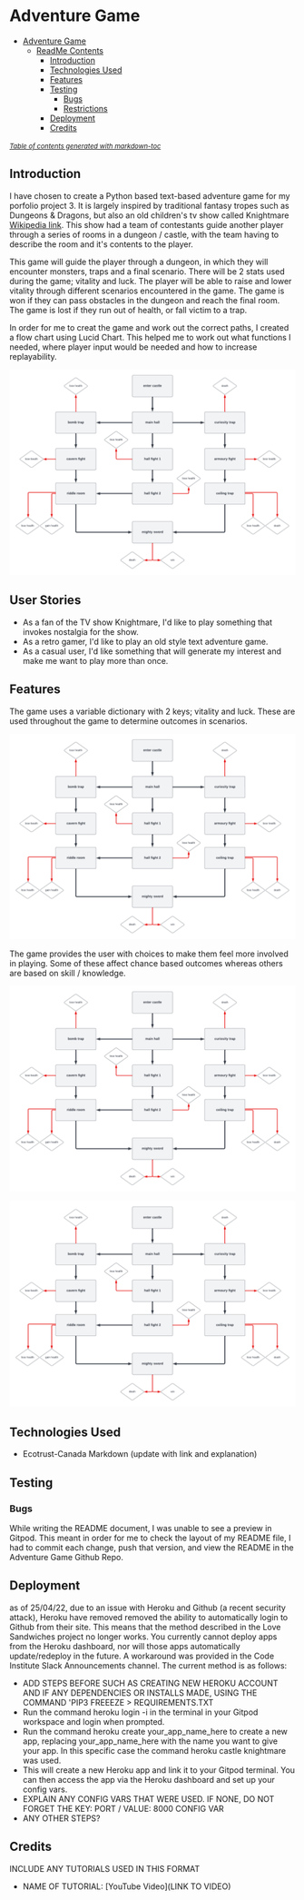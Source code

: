 # Adventure Game

- [Adventure Game](#adventure-game)
  * [ReadMe Contents](#readme-contents)
    + [Introduction](#introduction)
    + [Technologies Used](#technologies-used)
    + [Features](#features)
    + [Testing](#testing)
      - [Bugs](#bugs) 
      - [Restrictions](#restrictions)    
    + [Deployment](#deployment)
    + [Credits](#credits)

<small><i><a href='http://ecotrust-canada.github.io/markdown-toc/'>Table of contents generated with markdown-toc</a></i></small>

## Introduction

I have chosen to create a Python based text-based adventure game for my porfolio project 3. It is largely inspired by traditional fantasy tropes such as Dungeons & Dragons, but also an old children's tv show called Knightmare [Wikipedia link](https://en.wikipedia.org/wiki/Knightmare). This show had a team of contestants guide another player through a series of rooms in a dungeon / castle, with the team having to describe the room and it's contents to the player. 

This game will guide the player through a dungeon, in which they will encounter monsters, traps and a final scenario. There will be 2 stats used during the game; vitality and luck. The player will be able to raise and lower vitality through different scenarios encountered in the game. The game is won if they can pass obstacles in the dungeon and reach the final room. The game is lost if they run out of health, or fall victim to a trap.

In order for me to creat the game and work out the correct paths, I created a flow chart using Lucid Chart. This helped me to work out what functions I needed, where player input would be needed and how to increase replayability.

![flow chart](/assets/images/castle_knightmare_flowchart.png "Lucid Chart flow chart")

## User Stories

* As a fan of the TV show Knightmare, I'd like to play something that invokes nostalgia for the show.
* As a retro gamer, I'd like to play an old style text adventure game.
* As a casual user, I'd like something that will generate my interest and make me want to play more than once.

## Features

The game uses a variable dictionary with 2 keys; vitality and luck. These are used throughout the game to determine outcomes in scenarios.

![dictionary](/assets/images/castle_knightmare_flowchart.png "PLAYER_STATS dictionary")

The game provides the user with choices to make them feel more involved in playing. Some of these affect chance based outcomes whereas others are based on skill / knowledge.

![chance](/assets/images/castle_knightmare_flowchart.png "chance based outcome")

![knowledge](/assets/images/castle_knightmare_flowchart.png "skill / knowledge based outcome")

## Technologies Used

* Ecotrust-Canada Markdown (update with link and explanation)





## Testing
### Bugs
While writing the README document, I was unable to see a preview in Gitpod. This meant in order for me to check the layout of my README file, I had to commit each change, push that version, and view the README in the Adventure Game Github Repo.


## Deployment

as of 25/04/22, due to an issue with Heroku and Github (a recent security attack), Heroku have removed removed the ability to automatically login to Github from their site. This means that the method described in the Love Sandwiches project no longer works. You currently cannot deploy apps from the Heroku dashboard, nor will those apps automatically update/redeploy in the future. A workaround was provided in the Code Institute Slack Announcements channel. The current method is as follows:

* ADD STEPS BEFORE SUCH AS CREATING NEW HEROKU ACCOUNT AND IF ANY DEPENDENCIES OR INSTALLS MADE, USING THE COMMAND 'PIP3 FREEEZE > REQUIREMENTS.TXT
* Run the command heroku login -i in the terminal in your Gitpod workspace and login when prompted. 
* Run the command heroku create your_app_name_here to create a new app, replacing your_app_name_here with the name you want to give your  app. In this specific case the command heroku castle knightmare was used. 
* This will create a new Heroku app and link it to your Gitpod terminal. You can then access the app via the Heroku dashboard and set up your config vars.
* EXPLAIN ANY CONFIG VARS THAT WERE USED. IF NONE, DO NOT FORGET THE KEY: PORT / VALUE: 8000 CONFIG VAR
* ANY OTHER STEPS?


## Credits

INCLUDE ANY TUTORIALS USED IN THIS FORMAT

* NAME OF TUTORIAL: [YouTube Video](LINK TO VIDEO)